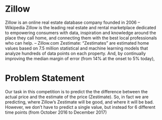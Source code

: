 # Zillow
Zillow is an online real estate database company founded in 2006 – Wikipedia
Zillow is the leading real estate and rental marketplace dedicated to empowering consumers
with data, inspiration and knowledge around the place they call home, and connecting them
with the best local professionals who can help. – Zillow.com
Zestimate:
“Zestimates” are estimated home values based on 7.5 million statistical and machine learning models
that analyze hundreds of data points on each property. And, by continually improving the median
margin of error (from 14% at the onset to 5% today),



# Problem Statement


Our task in this competition is to predict the the difference between the actual price and the estimate
of the price (Zestimate). So, in fact we are predicting, where Zillow’s Zestimate will be good, and
where it will be bad.
However, we don’t have to predict a single value, but instead for 6 different time points (from October
2016 to December 2017)
